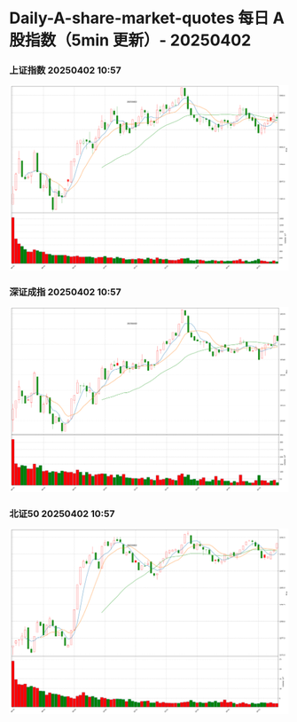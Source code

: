 
# Daily-A-share-market-quotes 每日 A 股指数（5min 更新）- 20250402

### 上证指数 20250402 10:57
![](./fig/2025/4/20250402-sh000001.png)

### 深证成指 20250402 10:57
![](./fig/2025/4/20250402-sz399001.png)

### 北证50 20250402 10:57
![](./fig/2025/4/20250402-bj899050.png)
